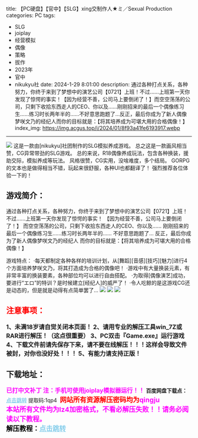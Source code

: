title: 【PC硬盘】【官中】【SLG】xing交制作人★ミ／Sexual Production
categories: PC
tags:
- SLG
- joiplay
- 经营模拟
- 偶像
- 策略
- 拔作
- 2023年
- 官中
- nikukyu社
date: 2024-1-29 8:01:00
description: 通过各种打点关系，各种努力，你终于来到了梦想中的演艺公司【0721】上班！不过……上班第一天你发现了惊愕的事实！【因为经营不善，公司马上要倒闭了！】而空空荡荡的公司，只剩下收拾东西走人的CEO、你以及……刚刚招来的最后一个偶像练习生……练习时长两年半的……不好意思跑题了…反正，最后你成为了新人偶像梦咲文乃的经纪人而你的目标就是：【将其培养成为可堪大用的合格偶像！】
index_img: https://img.acgus.top/i/2024/01/8f93a41fe6193917.webp
---
![](https://img.acgus.top/i/2024/01/8f93a41fe6193917.webp)
这是一款由[nikukyu]社团制作的SLG模拟养成游戏。
总之这是一款画风相当赞，CG异常带劲的SLG游戏。
总的来说，R18偶像养成玩法，包含各种换装，援助交际，模拟养成等玩法。
风格很赞，CG实用，没啥难度，多个结局。
GORPG的文本也是做得相当不错，玩起来很舒服，各种UI也都翻译了！
强烈推荐各位体验一下的！

## 游戏简介：
通过各种打点关系，各种努力，你终于来到了梦想中的演艺公司【0721】上班！
不过……上班第一天你发现了惊愕的事实！
【因为经营不善，公司马上要倒闭了！】
而空空荡荡的公司，只剩下收拾东西走人的CEO、你以及……
刚刚招来的最后一个偶像练习生……练习时长两年半的……
不好意思跑题了…
反正，最后你成为了新人偶像梦咲文乃的经纪人
而你的目标就是：【将其培养成为可堪大用的合格偶像！】

游戏特点：
·每天都制定各种各样的培训计划，从[舞蹈][音感][技巧][魅力]进行4个方面培养梦咲文乃，将其打造成为合格的偶像吧！
·游戏中有大量换装元素，有非常丰富的换装要素，各种部位均可以进行自由搭配。
·为取得[偶像演艺]成功，要进行“エロ”的特训？是时候建立[经纪人]的威严了！
·令人吃鲸的是这游戏CG还是动态的，但是就是动得有点简单罢了…
![](https://img.acgus.top/i/2024/01/908ced2b99193924.webp)
![](https://img.acgus.top/i/2024/01/87b83f8729193922.webp)
![](https://img.acgus.top/i/2024/01/b8e039ed5e193920.webp)





## <font color=#FF0000 >注意事项：</font>
<font size=3><b>1、未满18岁请自觉关闭本页面！
2、请用专业的解压工具win_7Z或RAR进行解压！（这点很重要）
3、PC双击『Game.exe』运行游戏
4、下载文件前请先保存下来，请不要在线解压！！！这样会导致文件被封，对你也没好处！！！
5、有能力请支持正版！</b></font>

## 下载地址：
<font color=#FF00FF size=3><b>已打中文补丁</b></font>
<font color=#FF00FF size=3>**注：手机可使用joiplay模拟器运行！！**</font>
<b>百度网盘下载点：</b><a href="https://pan.baidu.com/s/1f0l3CdqKHBIvyMisueTxsg?pwd=1qp4" style="color: #87CEEB;"><b>点击跳转</b></a> 提取码:1qp4
<a style="padding: 0" href="https://post.qingju.org/AD/"><img style="max-width:100%" src="https://img.acgus.top/i/2024/07/478f689b8021d8d499ab43d21acf137a.gif" alt=""></a>
<b><font color=#FF0000 size=4>网站所有资源解压密码均为</b></font><b><font color=#FF00FF size=4>qingju</font><font color=#FF0000 ></font></b><br><b><font color=#FF00FF size=4>本站所有文件均为lz4加密格式，不看必解压失败！！请务必阅读以下教程。</b></font><br><b><font color=#000 size=4>解压教程：</b><a href="https://post.qingju.org/tutorial/000/" style="color: #87CEEB;"><b>点击跳转</b></a>